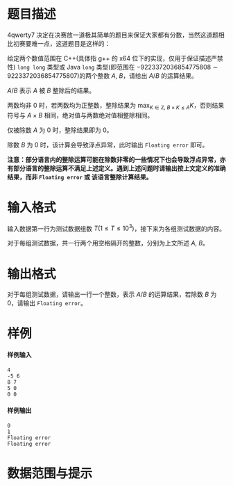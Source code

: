 
# 题目描述

4qwerty7 决定在决赛放一道极其简单的题目来保证大家都有分数，当然这道题相比初赛要难一点，这道题目是这样的：

给定两个数值范围在 C++(具体指 g++ 的 x64 位下的实现，仅用于保证描述严禁性) `long long` 类型或 Java `long` 类型(即范围在 $-9223372036854775808\sim 9223372036854775807$)的两个整数 $A,\ B$，请给出 $A / B$ 的运算结果。

$A / B$ 表示 $A$ 被 $B$ 整除后的结果。

两数均非 $0$ 时，若两数均为正整数，整除结果为 $\max_{K\in \mathbb{Z},\ B \times K\leq A}K$，否则结果符号与 $A\times B$ 相同，绝对值与两数绝对值相整除相同。

仅被除数 $A$ 为 $0$ 时，整除结果即为 $0$。

除数 $B$ 为 $0$ 时，该计算会导致浮点异常，此时输出 `Floating error` 即可。

**注意：部分语言内的整除运算可能在除数非零的一些情况下也会导致浮点异常，亦有部分语言的整除运算不满足上述定义。遇到上述问题时请输出按上文定义的准确结果，而非 `Floating error` 或 该语言整除计算结果。**

# 输入格式

输入数据第一行为测试数据组数 $T(1\leq T\leq 10^3)$，接下来为各组测试数据的内容。

对于每组测试数据，共一行两个用空格隔开的整数，分别为上文所述 $A,\ B$。

# 输出格式

对于每组测试数据，请输出一行一个整数，表示 $A / B$ 的运算结果，若除数 $B$ 为 $0$，请输出 `Floating error`。

# 样例

#### 样例输入

```plain
4
-5 6
8 7
5 0
0 0
```

#### 样例输出

```plain
0
1
Floating error
Floating error
```


# 数据范围与提示



